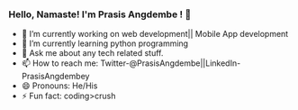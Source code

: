 ### Hello, Namaste! I'm Prasis Angdembe ! 👋




- 🔭 I’m currently working on web development|| Mobile App development
- 🌱 I’m currently learning python programming
- 💬 Ask me about any tech related stuff.
- 📫 How to reach me: Twitter-@PrasisAngdembe||LinkedIn-PrasisAngdembey
- 😄 Pronouns: He/His
- ⚡ Fun fact: coding>crush

